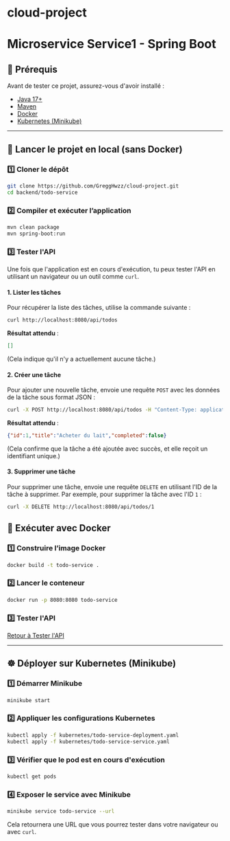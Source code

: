 # cloud-project

# Microservice Service1 - Spring Boot

## 📌 Prérequis
Avant de tester ce projet, assurez-vous d'avoir installé :
- [Java 17+](https://adoptium.net/)
- [Maven](https://maven.apache.org/download.cgi)
- [Docker](https://www.docker.com/)
- [Kubernetes (Minikube)](https://minikube.sigs.k8s.io/docs/start/)

---

## 🚀 Lancer le projet en local (sans Docker)
### 1️⃣ Cloner le dépôt
```bash
git clone https://github.com/GreggHwzz/cloud-project.git
cd backend/todo-service
```

### 2️⃣ Compiler et exécuter l’application
```bash
mvn clean package
mvn spring-boot:run
```

### 3️⃣ Tester l'API
Une fois que l'application est en cours d'exécution, tu peux tester l'API en utilisant un navigateur ou un outil comme `curl`.

#### 1. **Lister les tâches**
   Pour récupérer la liste des tâches, utilise la commande suivante :
   ```bash
   curl http://localhost:8080/api/todos
   ```
   **Résultat attendu** :
   ```json
   []
   ```
   (Cela indique qu'il n'y a actuellement aucune tâche.)

#### 2. **Créer une tâche**
   Pour ajouter une nouvelle tâche, envoie une requête `POST` avec les données de la tâche sous format JSON :
   ```bash
   curl -X POST http://localhost:8080/api/todos -H "Content-Type: application/json" -d '{"title":"Acheter du lait","completed":false}'
   ```
   **Résultat attendu** :
   ```json
   {"id":1,"title":"Acheter du lait","completed":false}
   ```
   (Cela confirme que la tâche a été ajoutée avec succès, et elle reçoit un identifiant unique.)

#### 3. **Supprimer une tâche**
   Pour supprimer une tâche, envoie une requête `DELETE` en utilisant l'ID de la tâche à supprimer. Par exemple, pour supprimer la tâche avec l'ID `1` :
   ```bash
   curl -X DELETE http://localhost:8080/api/todos/1
   ```


## 🐳 Exécuter avec Docker
### 1️⃣ Construire l’image Docker
```bash
docker build -t todo-service .
```

### 2️⃣ Lancer le conteneur
```bash
docker run -p 8080:8080 todo-service
```

### 3️⃣ Tester l'API

[Retour à Tester l'API](#3️⃣-tester-lapi)

---

## ☸️ Déployer sur Kubernetes (Minikube)
### 1️⃣ Démarrer Minikube
```bash
minikube start
```

### 2️⃣ Appliquer les configurations Kubernetes
```bash
kubectl apply -f kubernetes/todo-service-deployment.yaml
kubectl apply -f kubernetes/todo-service-service.yaml
```

### 3️⃣ Vérifier que le pod est en cours d'exécution
```bash
kubectl get pods
```

### 4️⃣ Exposer le service avec Minikube
```bash
minikube service todo-service --url
```
Cela retournera une URL que vous pourrez tester dans votre navigateur ou avec `curl`.

